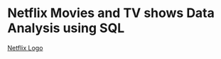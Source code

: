 # Netflix Movies and TV shows Data Analysis using SQL

[Netflix Logo](https://github.com/user-attachments/assets/b4ddc7a8-ad6d-4a01-af05-2d6aa3b93e10.png)

